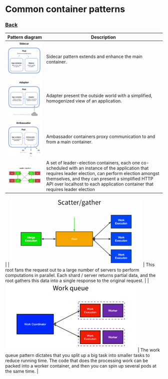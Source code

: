 # Common container patterns

### [Back](../README.md)

| Pattern diagram | Description |
| ----------------| ------------ |
| <img src="./images/sidecar.png" width="420"> | Sidecar pattern extends and enhance the main container. |
| <img src="./images/adapter.png" width="420"> | Adapter present the outside world with a simplified, homogenized view of an application. |
| <img src="./images/ambassador.png" width="420"> | Ambassador containers proxy communication to and from a main container. |
| <img src="./images/leader-elect.png" width="420"> | A set of leader-election containers, each one co-scheduled with an instance of the application that requires leader election, can perform election amongst themselves, and they can present a simplified HTTP API over localhost to each application container that requires leader election
 |
| <img src="./images/scatter-gather.png" width="420"> | This root fans the request out to a large number of servers to perform computations in parallel. Each shard / server returns partial data, and the root gathers this data into a single response to the original request.
 |
| <img src="./images/work-queue.png" width="420"> | The work queue pattern dictates that you split up a big task into smaller tasks to reduce running time. The code that does the processing work can be packed into a worker container, and then you can spin up several pods at the same time.
 |